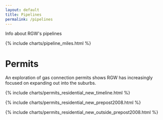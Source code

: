 ```yaml
---
layout: default
title: Pipelines
permalink: /pipelines
---
```

Info about RGW's pipelines

{% include charts/pipeline_miles.html %}

# Permits

An exploration of gas connection permits shows RGW has increasingly focused on expanding out into the suburbs.

{% include charts/permits_residential_new_timeline.html %}

{% include charts/permits_residential_new_prepost2008.html %}

{% include charts/permits_residential_new_outside_prepost2008.html %}